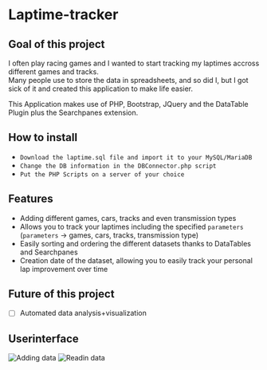 # Laptime-tracker

## Goal of this project
I often play racing games and I wanted to start tracking my laptimes accross different games and tracks.  
Many people use to store the data in spreadsheets, and so did I, but I got sick of it and created this application to make life easier.  

This Application makes use of PHP, Bootstrap, JQuery and the DataTable Plugin plus the Searchpanes extension.

## How to install
- `Download the laptime.sql file and import it to your MySQL/MariaDB`  
- `Change the DB information in the DBConnector.php script`  
- `Put the PHP Scripts on a server of your choice`  

## Features
- Adding different games, cars, tracks and even transmission types  
- Allows you to track your laptimes including the specified `parameters` (`parameters` -> games, cars, tracks, transmission type)
- Easily sorting and ordering the different datasets thanks to DataTables and Searchpanes  
- Creation date of the dataset, allowing you to easily track your personal lap improvement over time

## Future of this project
- [ ] Automated data analysis+visualization


## Userinterface
![Adding data](https://i.imgur.com/3zJBs4B.png)
![Readin data](https://i.imgur.com/DVwFutl.png)
